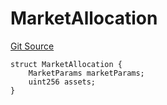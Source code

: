 # MarketAllocation
[Git Source](https://github.com/Level-Money/contracts/blob/2607489a5c9f8e78f7e44db8057f41dc3a8c07c9/src/v2/interfaces/morpho/IMetaMorphoV1_1.sol)


```solidity
struct MarketAllocation {
    MarketParams marketParams;
    uint256 assets;
}
```

